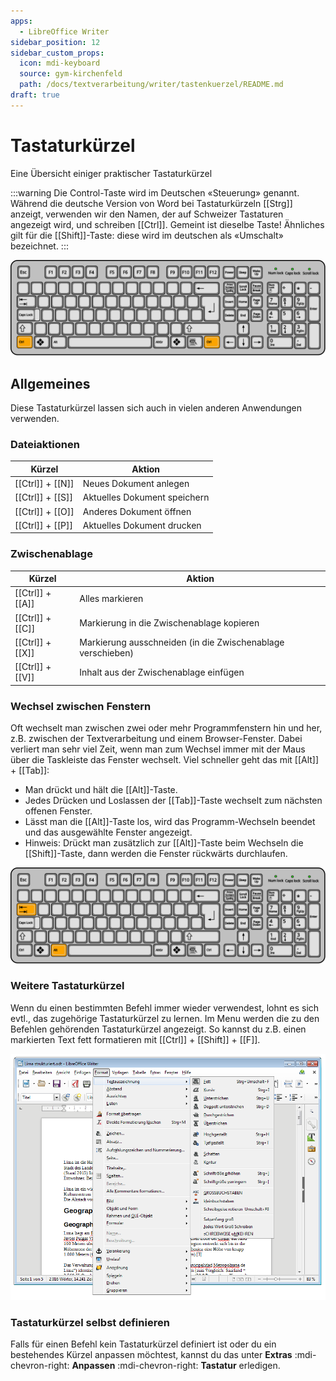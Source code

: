 ```yaml
---
apps:
  - LibreOffice Writer
sidebar_position: 12
sidebar_custom_props:
  icon: mdi-keyboard
  source: gym-kirchenfeld
  path: /docs/textverarbeitung/writer/tastenkuerzel/README.md
draft: true
---
```


# Tastaturkürzel



Eine Übersicht einiger praktischer Tastaturkürzel


:::warning
Die Control-Taste wird im Deutschen «Steuerung» genannt. Während die deutsche Version von Word bei Tastaturkürzeln [[Strg]] anzeigt, verwenden wir den Namen, der auf Schweizer Tastaturen angezeigt wird, und schreiben [[Ctrl]]. Gemeint ist dieselbe Taste!
Ähnliches gilt für die [[Shift]]-Taste: diese wird im deutschen als «Umschalt» bezeichnet.
:::

![Orange hervorgehoben: linke und rechte Ctrl-Taste](./images/keyboard-control.svg)


## Allgemeines
Diese Tastaturkürzel lassen sich auch in vielen anderen Anwendungen verwenden.

### Dateiaktionen

| Kürzel           | Aktion                       |
| ---------------- | ---------------------------- |
| [[Ctrl]] + [[N]] | Neues Dokument anlegen       |
| [[Ctrl]] + [[S]] | Aktuelles Dokument speichern |
| [[Ctrl]] + [[O]] | Anderes Dokument öffnen      |
| [[Ctrl]] + [[P]] | Aktuelles Dokument drucken   |

### Zwischenablage

| Kürzel           | Aktion                                                      |
| ---------------- | ----------------------------------------------------------- |
| [[Ctrl]] + [[A]] | Alles markieren                                             |
| [[Ctrl]] + [[C]] | Markierung in die Zwischenablage kopieren                   |
| [[Ctrl]] + [[X]] | Markierung ausschneiden (in die Zwischenablage verschieben) |
| [[Ctrl]] + [[V]] | Inhalt aus der Zwischenablage einfügen                      |


### Wechsel zwischen Fenstern
Oft wechselt man zwischen zwei oder mehr Programmfenstern hin und her, z.B. zwischen der Textverarbeitung und einem Browser-Fenster. Dabei verliert man sehr viel Zeit, wenn man zum Wechsel immer mit der Maus über die Taskleiste das Fenster wechselt. Viel schneller geht das mit [[Alt]] + [[Tab]]:

* Man drückt und hält die [[Alt]]-Taste.
* Jedes Drücken und Loslassen der [[Tab]]-Taste wechselt zum nächsten offenen Fenster.
* Lässt man die [[Alt]]-Taste los, wird das Programm-Wechseln beendet und das ausgewählte Fenster angezeigt.
* Hinweis: Drückt man zusätzlich zur [[Alt]]-Taste beim Wechseln die [[Shift]]-Taste, dann werden die Fenster rückwärts durchlaufen.

![Orange hervorgehoben: Alt- und Tab-Taste](./images/keyboard-alt.svg)



### Weitere Tastaturkürzel
Wenn du einen bestimmten Befehl immer wieder verwendest, lohnt es sich evtl., das zugehörige Tastaturkürzel zu lernen. Im Menu werden die zu den Befehlen gehörenden Tastaturkürzel angezeigt. So kannst du z.B. einen markierten Text fett formatieren mit [[Ctrl]] + [[Shift]] + [[F]].

![Tastaturkürzel im Menu](./images/weitere-shortcuts.lo.png)

### Tastaturkürzel selbst definieren
Falls für einen Befehl kein Tastaturkürzel definiert ist oder du ein bestehendes Kürzel anpassen möchtest, kannst du das unter __Extras__ :mdi-chevron-right: __Anpassen__ :mdi-chevron-right: __Tastatur__ erledigen.
